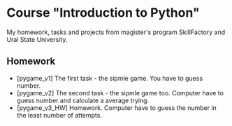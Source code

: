 # Course "Introduction to Python"
My homework, tasks and projects from magister's program SkillFactory and Ural State University.

## Homework
* [pygame_v1] The first task - the sipmle game. You have to guess number.
* [pygame_v2] The second task - the sipmle game too. Computer have to guess number and calculate a average trying.
* [pygame_v3_HW] Homework. Computer have to guess the number in the least number of attempts.